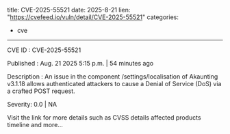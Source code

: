  
title: CVE-2025-55521
date: 2025-8-21
lien: "https://cvefeed.io/vuln/detail/CVE-2025-55521"
categories:
  - cve
---

CVE ID : CVE-2025-55521

Published :  Aug. 21
2025
5:15 p.m. | 54 minutes ago

Description : An issue in the component /settings/localisation of Akaunting v3.1.18 allows authenticated attackers to cause a Denial of Service (DoS) via a crafted POST request.

Severity: 0.0 | NA

Visit the link for more details
such as CVSS details
affected products
timeline
and more...
